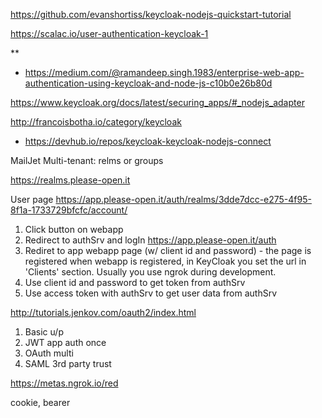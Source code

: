 


https://github.com/evanshortiss/keycloak-nodejs-quickstart-tutorial

https://scalac.io/user-authentication-keycloak-1

**
- https://medium.com/@ramandeep.singh.1983/enterprise-web-app-authentication-using-keycloak-and-node-js-c10b0e26b80d


https://www.keycloak.org/docs/latest/securing_apps/#_nodejs_adapter


http://francoisbotha.io/category/keycloak


- https://devhub.io/repos/keycloak-keycloak-nodejs-connect






MailJet
Multi-tenant: relms or groups

https://realms.please-open.it


User page
https://app.please-open.it/auth/realms/3dde7dcc-e275-4f95-8f1a-1733729bfcfc/account/


1. Click button on webapp
2. Redirect to authSrv and logIn https://app.please-open.it/auth
3. Rediret to  app webapp page (w/ client id and password) - the page is registered when webapp is registered, in KeyCloak you
set the url in 'Clients' section. Usually you use ngrok during development.
4. Use client id and password to get token from authSrv
5. Use access token with authSrv to get user data from authSrv


http://tutorials.jenkov.com/oauth2/index.html

1. Basic u/p
2. JWT app auth once
3. OAuth multi 
4. SAML 3rd party trust


 https://metas.ngrok.io/red


cookie, bearer